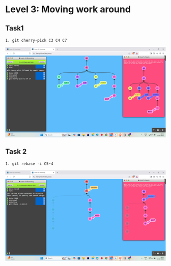 
# Level 3: Moving work around

## Task1
```
1. git cherry-pick C3 C4 C7
```
![alt text](9.png)

## Task 2
```
1. git rebase -i C5~4
```
![alt text](10.png)
